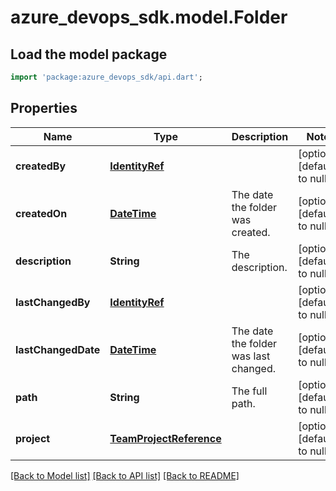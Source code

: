 # azure_devops_sdk.model.Folder

## Load the model package
```dart
import 'package:azure_devops_sdk/api.dart';
```

## Properties
Name | Type | Description | Notes
------------ | ------------- | ------------- | -------------
**createdBy** | [**IdentityRef**](IdentityRef.md) |  | [optional] [default to null]
**createdOn** | [**DateTime**](DateTime.md) | The date the folder was created. | [optional] [default to null]
**description** | **String** | The description. | [optional] [default to null]
**lastChangedBy** | [**IdentityRef**](IdentityRef.md) |  | [optional] [default to null]
**lastChangedDate** | [**DateTime**](DateTime.md) | The date the folder was last changed. | [optional] [default to null]
**path** | **String** | The full path. | [optional] [default to null]
**project** | [**TeamProjectReference**](TeamProjectReference.md) |  | [optional] [default to null]

[[Back to Model list]](../README.md#documentation-for-models) [[Back to API list]](../README.md#documentation-for-api-endpoints) [[Back to README]](../README.md)


